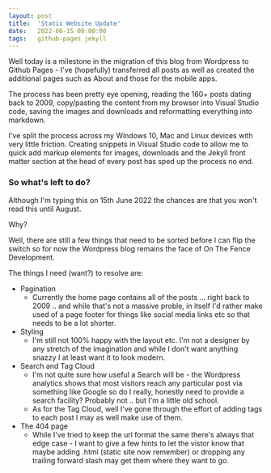 ```yaml
---
layout: post
title:  'Static Website Update'
date:   2022-06-15 00:00:00
tags:   github-pages jekyll
---
```

Well today is a milestone in the migration of this blog from Wordpress to Github Pages - I've (hopefully) transferred all posts as well as created the additional pages such as About and those for the mobile apps.

The process has been pretty eye opening, reading the 160+ posts dating back to 2009, copy/pasting the content from my browser into Visual Studio code, saving the images and downloads and reformatting everything into markdown.

I've split the process across my Windows 10, Mac and Linux devices with very little friction. Creating snippets in Visual Studio code to allow me to quick add markup elements for images, downloads and the Jekyll front matter section at the head of every post has sped up the process no end.
<!--more-->

### So what's left to do?

Although I'm typing this on 15th June 2022 the chances are that you won't read this until August. 

Why?

Well, there are still a few things that need to be sorted before I can flip the switch so for now the Wordpress blog remains the face of On The Fence Development.

The things I need (want?) to resolve are:
- Pagination
    - Currently the home page contains all of the posts ... right back to 2009 .. and while that's not a massive proble, in itself I'd rather make used of a page footer for things like social media links etc so that needs to be a lot shorter.
- Styling
    - I'm still not 100% happy with the layout etc. I'm not a designer by any stretch of the imagination and while I don't want anything snazzy I at least want it to look modern.
- Search and Tag Cloud
    - I'm not quite sure how useful a Search will be - the Wordpress analytics shows that most visitors reach any particular post via something like Google so do I really, honestly need to provide a search facility? Probably not .. but I'm a little old school.
    - As for the Tag Cloud, well I've gone through the effort of adding tags to each post I may as well make use of them.
- The 404 page
    - While I've tried to keep the url format the same there's always that edge case - I want to give a few hints to let the vistor know that maybe adding .html (static site now remember) or dropping any trailing forward slash may get them where they want to go.